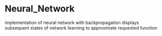 # Neural_Network

implementation of neural network with backpropagation
displays subsequent states of network learning to approximate requested function

